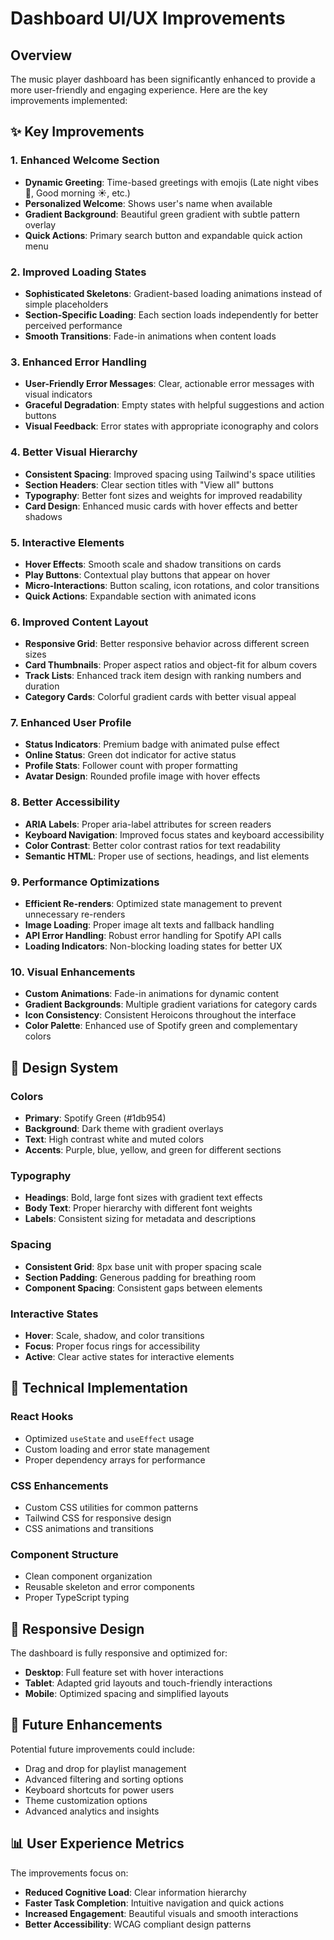 # Dashboard UI/UX Improvements

## Overview
The music player dashboard has been significantly enhanced to provide a more user-friendly and engaging experience. Here are the key improvements implemented:

## ✨ Key Improvements

### 1. **Enhanced Welcome Section**
- **Dynamic Greeting**: Time-based greetings with emojis (Late night vibes 🌙, Good morning ☀️, etc.)
- **Personalized Welcome**: Shows user's name when available
- **Gradient Background**: Beautiful green gradient with subtle pattern overlay
- **Quick Actions**: Primary search button and expandable quick action menu

### 2. **Improved Loading States**
- **Sophisticated Skeletons**: Gradient-based loading animations instead of simple placeholders
- **Section-Specific Loading**: Each section loads independently for better perceived performance
- **Smooth Transitions**: Fade-in animations when content loads

### 3. **Enhanced Error Handling**
- **User-Friendly Error Messages**: Clear, actionable error messages with visual indicators
- **Graceful Degradation**: Empty states with helpful suggestions and action buttons
- **Visual Feedback**: Error states with appropriate iconography and colors

### 4. **Better Visual Hierarchy**
- **Consistent Spacing**: Improved spacing using Tailwind's space utilities
- **Section Headers**: Clear section titles with "View all" buttons
- **Typography**: Better font sizes and weights for improved readability
- **Card Design**: Enhanced music cards with hover effects and better shadows

### 5. **Interactive Elements**
- **Hover Effects**: Smooth scale and shadow transitions on cards
- **Play Buttons**: Contextual play buttons that appear on hover
- **Micro-Interactions**: Button scaling, icon rotations, and color transitions
- **Quick Actions**: Expandable section with animated icons

### 6. **Improved Content Layout**
- **Responsive Grid**: Better responsive behavior across different screen sizes
- **Card Thumbnails**: Proper aspect ratios and object-fit for album covers
- **Track Lists**: Enhanced track item design with ranking numbers and duration
- **Category Cards**: Colorful gradient cards with better visual appeal

### 7. **Enhanced User Profile**
- **Status Indicators**: Premium badge with animated pulse effect
- **Online Status**: Green dot indicator for active status
- **Profile Stats**: Follower count with proper formatting
- **Avatar Design**: Rounded profile image with hover effects

### 8. **Better Accessibility**
- **ARIA Labels**: Proper aria-label attributes for screen readers
- **Keyboard Navigation**: Improved focus states and keyboard accessibility
- **Color Contrast**: Better color contrast ratios for text readability
- **Semantic HTML**: Proper use of sections, headings, and list elements

### 9. **Performance Optimizations**
- **Efficient Re-renders**: Optimized state management to prevent unnecessary re-renders
- **Image Loading**: Proper image alt texts and fallback handling
- **API Error Handling**: Robust error handling for Spotify API calls
- **Loading Indicators**: Non-blocking loading states for better UX

### 10. **Visual Enhancements**
- **Custom Animations**: Fade-in animations for dynamic content
- **Gradient Backgrounds**: Multiple gradient variations for category cards
- **Icon Consistency**: Consistent Heroicons throughout the interface
- **Color Palette**: Enhanced use of Spotify green and complementary colors

## 🎨 Design System

### Colors
- **Primary**: Spotify Green (#1db954)
- **Background**: Dark theme with gradient overlays
- **Text**: High contrast white and muted colors
- **Accents**: Purple, blue, yellow, and green for different sections

### Typography
- **Headings**: Bold, large font sizes with gradient text effects
- **Body Text**: Proper hierarchy with different font weights
- **Labels**: Consistent sizing for metadata and descriptions

### Spacing
- **Consistent Grid**: 8px base unit with proper spacing scale
- **Section Padding**: Generous padding for breathing room
- **Component Spacing**: Consistent gaps between elements

### Interactive States
- **Hover**: Scale, shadow, and color transitions
- **Focus**: Proper focus rings for accessibility
- **Active**: Clear active states for interactive elements

## 🚀 Technical Implementation

### React Hooks
- Optimized `useState` and `useEffect` usage
- Custom loading and error state management
- Proper dependency arrays for performance

### CSS Enhancements
- Custom CSS utilities for common patterns
- Tailwind CSS for responsive design
- CSS animations and transitions

### Component Structure
- Clean component organization
- Reusable skeleton and error components
- Proper TypeScript typing

## 📱 Responsive Design

The dashboard is fully responsive and optimized for:
- **Desktop**: Full feature set with hover interactions
- **Tablet**: Adapted grid layouts and touch-friendly interactions
- **Mobile**: Optimized spacing and simplified layouts

## 🔄 Future Enhancements

Potential future improvements could include:
- Drag and drop for playlist management
- Advanced filtering and sorting options
- Keyboard shortcuts for power users
- Theme customization options
- Advanced analytics and insights

## 📊 User Experience Metrics

The improvements focus on:
- **Reduced Cognitive Load**: Clear information hierarchy
- **Faster Task Completion**: Intuitive navigation and quick actions
- **Increased Engagement**: Beautiful visuals and smooth interactions
- **Better Accessibility**: WCAG compliant design patterns
